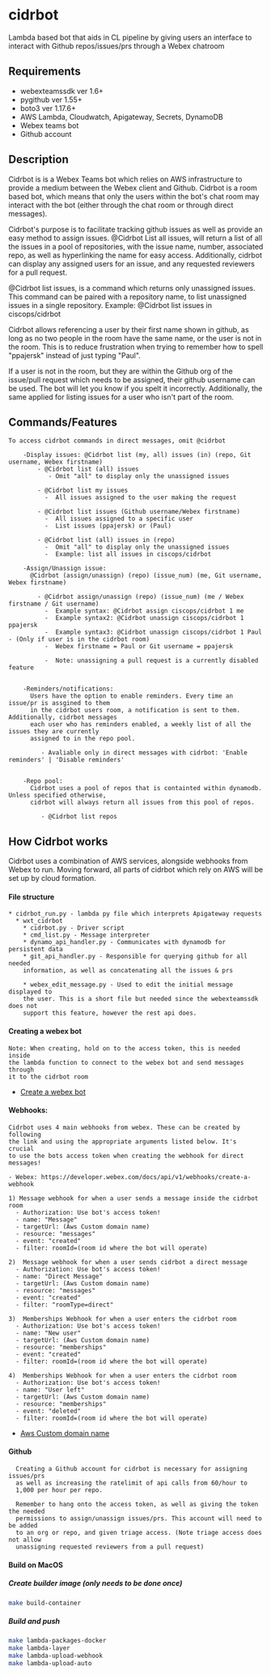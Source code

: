 # cidrbot
Lambda based bot that aids in CL pipeline by giving users an interface to interact with Github repos/issues/prs through a Webex chatroom

## Requirements  
  * webexteamssdk ver 1.6+
  * pygithub ver 1.55+
  * boto3 ver 1.17.6+
  * AWS Lambda, Cloudwatch, Apigateway, Secrets, DynamoDB  
  * Webex teams bot
  * Github account    


## Description

Cidrbot is is a Webex Teams bot which relies on AWS infrastructure to provide a medium
between the Webex client and Github. Cidrbot is a room based bot, which means that only
the users within the bot's chat room may interact with the bot (either through the chat room
or through direct messages).

Cidrbot's purpose is to facilitate tracking github issues as well as provide an easy method
to assign issues. @Cidrbot List all issues, will return a list of all the issues in a pool of
repositories, with the issue name, number, associated repo, as well as hyperlinking the name
for easy access. Additionally, cidrbot can display any assigned users for an issue, and any
requested reviewers for a pull request.

@Cidrbot list issues, is a command which returns only unassigned issues. This command
can be paired with a repository name, to list unassigned issues in a single repository.
Example: @Cidrbot list issues in ciscops/cidrbot

Cidrbot allows referencing a user by their first name shown in github, as long as no two
people in the room have the same name, or the user is not in the room. This is to reduce
frustration when trying to remember how to spell "ppajersk" instead of just typing "Paul".

If a user is not in the room, but they are within the Github org of the issue/pull request
which needs to be assigned, their github username can be used. The bot will let you know
if you spelt it incorrectly. Additionally, the same applied for listing issues for a user
who isn't part of the room.

## Commands/Features
    To access cidrbot commands in direct messages, omit @cidrbot

        -Display issues: @Cidrbot list (my, all) issues (in) (repo, Git username, Webex firstname)
            - @Cidrbot list (all) issues
               - Omit "all" to display only the unassigned issues

            - @Cidrbot list my issues  
              -  All issues assigned to the user making the request

            - @Cidrbot list issues (Github username/Webex firstname)
              -  All issues assigned to a specific user
              -  List issues (ppajersk) or (Paul)

            - @Cidrbot list (all) issues in (repo)
              -  Omit "all" to display only the unassigned issues
              -  Example: list all issues in ciscops/cidrbot

        -Assign/Unassign issue:
          @Cidrbot (assign/unassign) (repo) (issue_num) (me, Git username, Webex firstname)

            - @Cidrbot assign/unassign (repo) (issue_num) (me / Webex firstname / Git username)
              -  Example syntax: @Cidrbot assign ciscops/cidrbot 1 me
              -  Example syntax2: @Cidrbot unassign ciscops/cidrbot 1 ppajersk
              -  Example syntax3: @Cidrbot unassign ciscops/cidrbot 1 Paul - (Only if user is in the cidrbot room)
              -  Webex firstname = Paul or Git username = ppajersk

              -  Note: unassigning a pull request is a currently disabled feature  


        -Reminders/notifications:
          Users have the option to enable reminders. Every time an issue/pr is assgined to them
          in the cidrbot users room, a notification is sent to them. Additionally, cidrbot messages
          each user who has reminders enabled, a weekly list of all the issues they are currently
          assigned to in the repo pool.      

             - Avaliable only in direct messages with cidrbot: 'Enable reminders' | 'Disable reminders'    


        -Repo pool:
          Cidrbot uses a pool of repos that is containted within dynamodb. Unless specified otherwise,
          cidrbot will always return all issues from this pool of repos.

             - @Cidrbot list repos


## How Cidrbot works

Cidrbot uses a combination of AWS services, alongside webhooks from Webex to run.
Moving forward, all parts of cidrbot which rely on AWS will be set up by cloud formation.

#### File structure

    * cidrbot_run.py - lambda py file which interprets Apigateway requests
      * wxt_cidrbot
        * cidrbot.py - Driver script
        * cmd_list.py - Message interpreter
        * dynamo_api_handler.py - Communicates with dynamodb for persistent data
        * git_api_handler.py - Responsible for querying github for all needed
        information, as well as concatenating all the issues & prs

        * webex_edit_message.py - Used to edit the initial message displayed to
        the user. This is a short file but needed since the webexteamssdk does not
        support this feature, however the rest api does.

#### Creating a webex bot

    Note: When creating, hold on to the access token, this is needed inside
    the lambda function to connect to the webex bot and send messages through
    it to the cidrbot room

* [Create a webex bot](https://developer.webex.com/docs/bots)


#### Webhooks:

    Cidrbot uses 4 main webhooks from webex. These can be created by following
    the link and using the appropriate arguments listed below. It's crucial
    to use the bots access token when creating the webhook for direct messages!

    - Webex: https://developer.webex.com/docs/api/v1/webhooks/create-a-webhook

    1) Message webhook for when a user sends a message inside the cidrbot room
      - Authorization: Use bot's access token!
      - name: "Message"
      - targetUrl: (Aws Custom domain name)
      - resource: "messages"
      - event: "created"
      - filter: roomId=(room id where the bot will operate)

    2)  Message webhook for when a user sends cidrbot a direct message
      - Authorization: Use bot's access token!
      - name: "Direct Message"
      - targetUrl: (Aws Custom domain name)
      - resource: "messages"
      - event: "created"
      - filter: "roomType=direct"

    3)  Memberships Webhook for when a user enters the cidrbot room
      - Authorization: Use bot's access token!
      - name: "New user"
      - targetUrl: (Aws Custom domain name)
      - resource: "memberships"
      - event: "created"
      - filter: roomId=(room id where the bot will operate)

    4)  Memberships Webhook for when a user enters the cidrbot room
      - Authorization: Use bot's access token!
      - name: "User left"
      - targetUrl: (Aws Custom domain name)
      - resource: "memberships"
      - event: "deleted"
      - filter: roomId=(room id where the bot will operate)    

* [Aws Custom domain name](https://docs.aws.amazon.com/apigateway/latest/developerguide/how-to-custom-domains.html)



#### Github

      Creating a Github account for cidrbot is necessary for assigning issues/prs
      as well as increasing the ratelimit of api calls from 60/hour to
      1,000 per hour per repo.

      Remember to hang onto the access token, as well as giving the token the needed
      permissions to assign/unassign issues/prs. This account will need to be added
      to an org or repo, and given triage access. (Note triage access does not allow
      unassigning requested reviewers from a pull request)


#### Build on MacOS

##### Create builder image (only needs to be done once)
```bash
make build-container
```

##### Build and push
```bash
make lambda-packages-docker
make lambda-layer
make lambda-upload-webhook
make lambda-upload-auto
```
